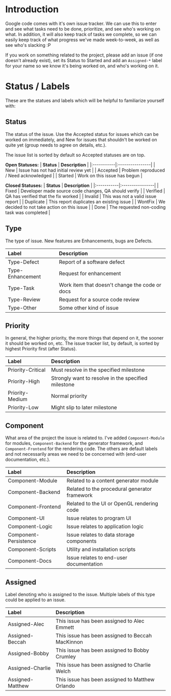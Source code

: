 # Introduction #

Google code comes with it's own issue tracker. We can use this to enter and see what tasks need to be done, prioritize, and see who's working on what. In addition, it will also keep track of tasks we complete, so we can easily keep track of what progress we've made week-to-week, as well as see who's slacking :P

If you work on something related to the project, please add an issue (if one doesn't already exist), set its Status to Started and add an `Assigned-*` label for your name so we know it's being worked on, and who's working on it.

# Status / Labels #

These are the statues and labels which will be helpful to familiarize yourself with:

## Status ##

The status of the issue. Use the Accepted status for issues which can be worked on immediately, and New for issues that shouldn't be worked on quite yet (group needs to agree on details, etc.).

The issue list is sorted by default so Accepted statuses are on top.

**Open Statuses:**
| **Status** | **Description** |
|:-----------|:----------------|
| New      | Issue has not had initial review yet |
| Accepted | Problem reproduced / Need acknowledged |
| Started  | Work on this issue has begun |

**Closed Statuses:**
| **Status** | **Description** |
|:-----------|:----------------|
| Fixed     | Developer made source code changes, QA should verify |
| Verified  | QA has verified that the fix worked |
| Invalid   | This was not a valid issue report |
| Duplicate | This report duplicates an existing issue |
| WontFix   | We decided to not take action on this issue |
| Done      | The requested non-coding task was completed |

## Type ##

The type of issue. New features are Enhancements, bugs are Defects.

| **Label** | **Description** |
|:----------|:----------------|
| Type-Defect      | Report of a software defect |
| Type-Enhancement | Request for enhancement |
| Type-Task        | Work item that doesn't change the code or docs |
| Type-Review      | Request for a source code review |
| Type-Other       | Some other kind of issue |

## Priority ##

In general, the higher priority, the more things that depend on it, the sooner it should be worked on, etc. The issue tracker list, by default, is sorted by highest Priority first (after Status).

| **Label** | **Description** |
|:----------|:----------------|
| Priority-Critical | Must resolve in the specified milestone |
| Priority-High     | Strongly want to resolve in the specified milestone |
| Priority-Medium   | Normal priority |
| Priority-Low      | Might slip to later milestone |

## Component ##

What area of the project the issue is related to. I've added `Component-Module` for modules, `Component-Backend` for the generator framework, and `Component-Frontend` for the rendering code. The others are default labels and not necessarily areas we need to be concerned with (end-user documentation, etc.).

| **Label** | **Description** |
|:----------|:----------------|
| Component-Module     | Related to a content generator module |
| Component-Backend    | Related to the procedural generator framework |
| Component-Frontend   | Related to the UI or OpenGL rendering code |
| Component-UI         | Issue relates to program UI |
| Component-Logic      | Issue relates to application logic |
| Component-Persistence | Issue relates to data storage components |
| Component-Scripts    | Utility and installation scripts |
| Component-Docs       | Issue relates to end-user documentation |

## Assigned ##

Label denoting who is assigned to the issue. Multiple labels of this type could be applied to an issue.

| **Label** | **Description** |
|:----------|:----------------|
| Assigned-Alec    | This issue has been assigned to Alec Emmett |
| Assigned-Beccah  | This issue has been assigned to Beccah MacKinnon |
| Assigned-Bobby   | This issue has been assigned to Bobby Crumley |
| Assigned-Charlie | This issue has been assigned to Charlie Welch |
| Assigned-Matthew | This issue has been assigned to Matthew Orlando |